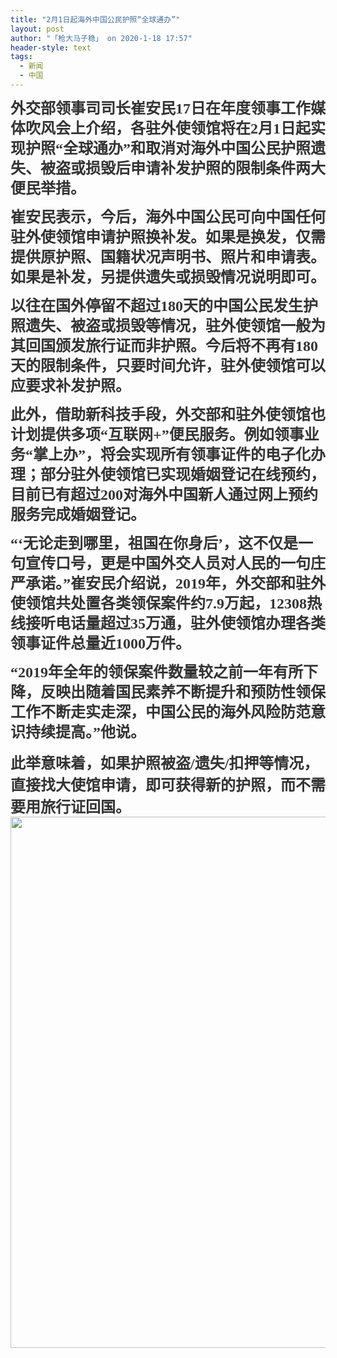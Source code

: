 ```yaml
---
title: "2月1日起海外中国公民护照“全球通办”"
layout: post
author: "「枪大马子稳」 on 2020-1-18 17:57"
header-style: text
tags:
  - 新闻
  - 中国
---
```


<head></head>
<body>
 <p style="line-height:32px;text-indent:nullem;text-align:left"><font style="color:rgb(51, 51, 51)"><font face="楷体, 楷体_GB2312"><font size="5"><strong>外交部领事司司长崔安民17日在年度领事工作媒体吹风会上介绍，各驻外使领馆将在2月1日起实现护照“全球通办”和取消对海外中国公民护照遗失、被盗或损毁后申请补发护照的限制条件两大便民举措。</strong></font></font></font></p>
 <p style="line-height:32px;text-indent:nullem;text-align:left"><font style="color:rgb(51, 51, 51)"><font face="楷体, 楷体_GB2312"><font size="5"><strong>崔安民表示，今后，海外中国公民可向中国任何驻外使领馆申请护照换补发。如果是换发，仅需提供原护照、国籍状况声明书、照片和申请表。如果是补发，另提供遗失或损毁情况说明即可。</strong></font></font></font></p>
 <p style="line-height:32px;text-indent:nullem;text-align:left"><font style="color:rgb(51, 51, 51)"><font face="楷体, 楷体_GB2312"><font size="5"><strong>以往在国外停留不超过180天的中国公民发生护照遗失、被盗或损毁等情况，驻外使领馆一般为其回国颁发旅行证而非护照。今后将不再有180天的限制条件，只要时间允许，驻外使领馆可以应要求补发护照。</strong></font></font></font></p>
 <p style="line-height:32px;text-indent:nullem;text-align:left"><font style="color:rgb(51, 51, 51)"><font face="楷体, 楷体_GB2312"><font size="5"><strong>此外，借助新科技手段，外交部和驻外使领馆也计划提供多项“互联网+”便民服务。例如领事业务“掌上办”，将会实现所有领事证件的电子化办理；部分驻外使领馆已实现婚姻登记在线预约，目前已有超过200对海外中国新人通过网上预约服务完成婚姻登记。</strong></font></font></font></p>
 <p style="line-height:32px;text-indent:nullem;text-align:left"><font style="color:rgb(51, 51, 51)"><font face="楷体, 楷体_GB2312"><font size="5"><strong>“‘无论走到哪里，祖国在你身后’，这不仅是一句宣传口号，更是中国外交人员对人民的一句庄严承诺。”崔安民介绍说，2019年，外交部和驻外使领馆共处置各类领保案件约7.9万起，12308热线接听电话量超过35万通，驻外使领馆办理各类领事证件总量近1000万件。</strong></font></font></font></p>
 <p style="line-height:32px;text-indent:nullem;text-align:left"><font style="color:rgb(51, 51, 51)"><font face="楷体, 楷体_GB2312"><font size="5"><strong>“2019年全年的领保案件数量较之前一年有所下降，反映出随着国民素养不断提升和预防性领保工作不断走实走深，中国公民的海外风险防范意识持续提高。”他说。</strong></font></font></font></p> 
 <div align="left"> 
  <font style="color:rgb(64, 64, 64)"></font> 
 </div> 
 <div align="left"> 
  <font style="color:rgb(51, 51, 51)"><font face="楷体, 楷体_GB2312"><font size="5"><strong>此举意味着，如果护照被盗/遗失/扣押等情况，直接找大使馆申请，即可获得新的护照，而不需要用旅行证回国。</strong></font></font></font> 
 </div> 
 <div align="left"> 
  <font style="color:rgb(51, 51, 51)"></font> 
 </div> 
 <div align="left"> 
  <font style="color:rgb(51, 51, 51)"> 
   <ignore_js_op> 
    <img aid="1328133" src="https://bbs.boniu123.cc/data/attachment/forum/202001/18/141837l7rkmwekplcm8arv.jpg" zoomfile="data/attachment/forum/202001/18/141837l7rkmwekplcm8arv.jpg" file="data/attachment/forum/202001/18/141837l7rkmwekplcm8arv.jpg" width="850" inpost="1"> 
    <div class="tip tip_4 aimg_tip" id="aimg_1328133_menu" style="position: absolute; display: none" disautofocus="true"> 
     <div class="xs0"> 
      <p><strong>photo_2020-01-18_14-18-14.jpg</strong> <em class="xg1">(137.69 KB, 下载次数: 0)</em></p> 
      <p> <a href="forum.php?mod=attachment&amp;aid=MTMyODEzM3xlZDQ1NTg1NXwxNTc5MzU0OTQ3fDB8NTUzNDMw&amp;nothumb=yes" target="_blank">下载附件</a> &nbsp;<a href="javascript:;" onclick="showWindow(this.id, this.getAttribute('url'), 'get', 0);" id="savephoto_1328133" url="home.php?mod=spacecp&amp;ac=album&amp;op=saveforumphoto&amp;aid=1328133&amp;handlekey=savephoto_1328133">保存到相册</a> </p> 
      <p class="xg1 y"><span title="2020-1-18 14:18">7&nbsp;小时前</span> 上传</p> 
     </div> 
     <div class="tip_horn"></div> 
    </div> 
   </ignore_js_op> </font> 
 </div> 
 <div align="left"> 
  <font style="color:rgb(51, 51, 51)"></font> 
 </div>
 <br>
</body>


